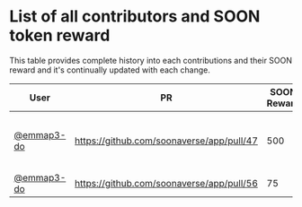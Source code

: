# List of all contributors and SOON token reward

This table provides complete history into each contributions and their SOON reward and it's continually updated with each change.

User | PR | SOON Reward | SMR Address | Authorized By | Comments |
---- | -- | ----------- | ----------- | ------------- | -------- |
[@emmap3-do](https://github.com/emmap3-do) | https://github.com/soonaverse/app/pull/47 | 500 | smr1qzt5qs6m6s2us8ll0hdfefzpr43cdz2xmjzywmrkz0sc2uyegvzjwazr6f8 | [@adam_unchained](https://github.com/adam_unchained) | Testing, continuous support in #dev channel
[@emmap3-do](https://github.com/emmap3-do) | https://github.com/soonaverse/app/pull/56 | 75 | smr1qzt5qs6m6s2us8ll0hdfefzpr43cdz2xmjzywmrkz0sc2uyegvzjwazr6f8 | [@adam_unchained](https://github.com/adam_unchained) | Minor fixes
